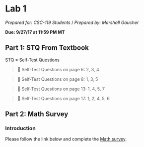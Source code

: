 # Lab 1
_Prepared for: CSC-119 Students_ /
_Prepared by: Marshall Gaucher_

**Due: 9/27/17 at 11:59 PM MT**

## Part 1: STQ From Textbook
STQ = Self-Test Questions

> :blue_book: Self-Test Questions on page 6: 2, 3, 4

> :blue_book: Self-Test Questions on page 8: 1, 3, 5

> :blue_book: Self-Test Questions on page 13: 1, 4, 5, 7

> :blue_book: Self-Test Questions on page 17: 1, 2, 4, 5, 6

## Part 2: Math Survey
### Introduction
Please follow the link below and complete the [Math survey](https://goo.gl/forms/2DNx6lcM0XArbyHW2).


